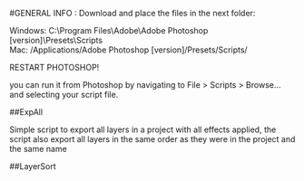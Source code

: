 #GENERAL INFO :
Download and place the files in the next folder:

Windows: C:\Program Files\Adobe\Adobe Photoshop [version]\Presets\Scripts\
Mac: /Applications/Adobe Photoshop [version]/Presets/Scripts/

RESTART PHOTOSHOP!

you can run it from Photoshop by navigating to File > Scripts > Browse... and selecting your script file.


##ExpAll

Simple script to export all layers in a project with all effects applied, the script also export all layers in the same order as they were in the project and the same name


##LayerSort
